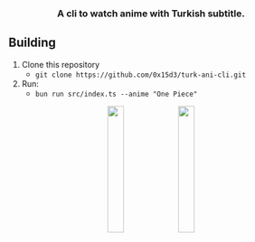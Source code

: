 <div align="center">
    <h3>A cli to watch anime with Turkish subtitle.</h3>
</div>

## Building

1. Clone this repository
   - `git clone https://github.com/0x15d3/turk-ani-cli.git`
2. Run:
   - `bun run src/index.ts --anime "One Piece"`

<p align="center">
    <a href="https://github.com/0x15d3"><img src="https://github.com/0x15d3.png" width="24%"></img></a>
    <a href="https://github.com/kroj1"><img src="https://github.com/Luxotick.png" width="24%"></img></a>
</p>
